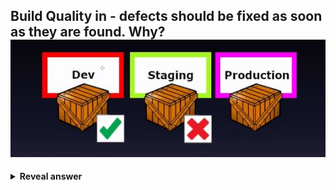 ## Build Quality in - defects should be fixed as soon as they are found. Why?<br><img src="../../../../../media/paste-b25ae3f0337aca258d34783ff296018d04996859.jpg">
<details>
<summary><b>Reveal answer</b></summary>
- Cheaper to fix<br>- Reduces communications between dev and staging (which are expensive)
</details>
